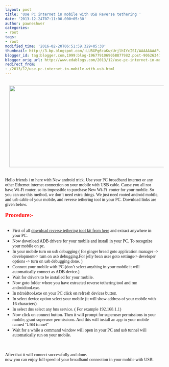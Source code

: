 ```yaml
---
layout: post
title: 'Use PC internet in mobile with USB Reverse tethering '
date: '2013-12-24T07:11:00.000+05:30'
author: pawneshwer
categories:
- root
tags:
- root
modified_time: '2016-02-20T06:51:59.329+05:30'
thumbnail: http://3.bp.blogspot.com/-LU5GPg6caKw/UrjlhIYcISI/AAAAAAAAFwI/HpZL_WNgtQo/s72-c/Reverse-tethering-banner.png
blogger_id: tag:blogger.com,1999:blog-1967791069058877982.post-9062634750195443556
blogger_orig_url: http://www.edablogs.com/2013/12/use-pc-internet-in-mobile-with-usb.html
redirect_from:
- /2013/12/use-pc-internet-in-mobile-with-usb.html
---
```


<div dir="ltr" style="text-align: left;" trbidi="on"><div dir="ltr"><br /></div><div class="separator" style="clear: both; text-align: center;"><a href="http://3.bp.blogspot.com/-LU5GPg6caKw/UrjlhIYcISI/AAAAAAAAFwI/HpZL_WNgtQo/s1600/Reverse-tethering-banner.png" imageanchor="1" style="margin-left: 1em; margin-right: 1em;"><img border="0" height="266" src="http://3.bp.blogspot.com/-LU5GPg6caKw/UrjlhIYcISI/AAAAAAAAFwI/HpZL_WNgtQo/s640/Reverse-tethering-banner.png" width="640" /></a></div><div class="separator" style="clear: both; text-align: center;"><br /></div><div class="separator" style="clear: both; text-align: left;"><br /></div><div style="margin-bottom: .0001pt; margin: 0in;"><span style="font-family: Georgia, serif;">Hello friends i m here with New android trick. Use your PC broadband internet or any other Ethernet internet connection on your mobile with USB cable. Cause you all not&nbsp; have Wi-Fi router, so its impossible to purchase New Wi-Fi &nbsp;router for your mobile. So you can use this method, we don’t need extra things. We just need rooted android mobile, and usb cable of your mobile, and reverse tethering tool in your PC. Download links are given below.<o:p></o:p></span></div><div style="margin-bottom: .0001pt; margin: 0in;"><span style="font-family: Georgia, serif;"><br /></span></div><div style="margin: 0in 0in 0.0001pt;"><span style="font-family: Georgia, serif;"><span style="color: red; font-size: large;"><b>Procedure:-</b></span><o:p></o:p></span></div><div style="margin: 0in 0in 0.0001pt;"><span style="font-family: Georgia, serif;"><br /></span></div><div style="margin: 0in 0in 0.0001pt;"></div><ul style="text-align: left;"><li><span style="font-family: Georgia, serif;">First of all <a href="https://adf.ly/bABT2" target="_blank">download reverse tethering tool kit from here</a> and extract anywhere in your PC.</span></li><li><span style="font-family: Georgia, serif;">Now download ADB drivers for your mobile and install in your PC. To recognize your mobile on pc.</span></li><li><span style="font-family: Georgia, serif;">In your mobile turn on usb debugging ( for ginger bread goto application manager -&gt; development-&gt; turn on usb debugging.</span><span style="font-family: Georgia, serif;">For jelly bean user goto settings-&gt; developer options -&gt; turn on usb debugging done. )</span></li><li><span style="font-family: Georgia, serif;">Connect your mobile with PC (don’t select anything in your mobile it will automatically connect as ADB device.)</span></li><li><span style="font-family: Georgia, serif;">Wait for drivers to be installed for your mobile.</span></li><li><span style="font-family: Georgia, serif;">Now goto folder where you have extracted reverse tethering tool and run androidtool.exe.</span></li><li><span style="font-family: Georgia, serif;">In ndroidtool.exe on your PC click on refresh devices button.</span></li><li><span style="font-family: Georgia, serif;">In select device option select your mobile (it will show address of your mobile with 16 characters)</span></li><li><span style="font-family: Georgia, serif;">In select dns select any bns service. ( For example 192.168.1.1)</span></li><li><span style="font-family: Georgia, serif;">Now click on connect button. Then it will prompt for superuser permissions in your mobile, grant superuser permissions. And this will install an app in your mobile named "USB tunnel"</span></li><li><span style="font-family: Georgia, serif;">Wait for a while a command window will open in your PC and usb tunnel will automatically run on your mobile.</span></li></ul><br /><div class="MsoNormal"><br /></div><div style="margin-bottom: .0001pt; margin: 0in;"><span style="font-family: Georgia, serif;">After that it will connect successfully and done.<o:p></o:p></span></div><div dir="ltr"></div><div style="margin: 0in 0in 0.0001pt;"><span style="font-family: Georgia, serif;">now you can enjoy full speed of your broadband connection in your mobile with USB.<o:p></o:p></span></div></div>